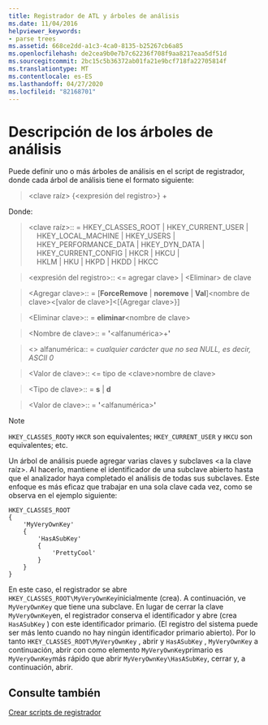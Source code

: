 ```yaml
---
title: Registrador de ATL y árboles de análisis
ms.date: 11/04/2016
helpviewer_keywords:
- parse trees
ms.assetid: 668ce2dd-a1c3-4ca0-8135-b25267cb6a85
ms.openlocfilehash: de2cea9b0e7b7c62236f708f9aa8217eaa5df51d
ms.sourcegitcommit: 2bc15c5b36372ab01fa21e9bcf718fa22705814f
ms.translationtype: MT
ms.contentlocale: es-ES
ms.lasthandoff: 04/27/2020
ms.locfileid: "82168701"
---
```

# <a name="understanding-parse-trees"></a>Descripción de los árboles de análisis

Puede definir uno o más árboles de análisis en el script de registrador, donde cada árbol de análisis tiene el formato siguiente:

> \<clave raíz> {\<expresión del registro>} +

Donde:

> \<clave raíz>:: = HKEY_CLASSES_ROOT | HKEY_CURRENT_USER | \
> &nbsp;&nbsp;&nbsp;&nbsp;HKEY_LOCAL_MACHINE | HKEY_USERS | \
> &nbsp;&nbsp;&nbsp;&nbsp;HKEY_PERFORMANCE_DATA | HKEY_DYN_DATA | \
> &nbsp;&nbsp;&nbsp;&nbsp;HKEY_CURRENT_CONFIG | HKCR | HKCU | \
> &nbsp;&nbsp;&nbsp;&nbsp;HKLM | HKU | HKPD | HKDD | HKCC

> \<expresión del registro>:: \<= agregar clave> | \<Eliminar> de clave

> \<Agregar clave>:: = [**ForceRemove** | **noremove** | **Val**]\<nombre de clave>\<[valor de clave>]\<[{Agregar clave>}]

> \<Eliminar clave>:: = **eliminar**\<nombre de clave>

> \<Nombre de clave>:: = **'**\<alfanumérica>+**'**

> \<> alfanumérica:: = *cualquier carácter que no sea NULL, es decir, ASCII 0*

> \<Valor de clave>:: \<= tipo de \<clave>nombre de clave>

> \<Tipo de clave>:: = **s** | **d**

> \<Valor de clave>:: = **'**\<alfanumérica>**'**

> [!NOTE]
> `HKEY_CLASSES_ROOT`y `HKCR` son equivalentes; `HKEY_CURRENT_USER` y `HKCU` son equivalentes; etc.

Un árbol de análisis puede agregar varias claves y subclaves \<a la clave raíz>. Al hacerlo, mantiene el identificador de una subclave abierto hasta que el analizador haya completado el análisis de todas sus subclaves. Este enfoque es más eficaz que trabajar en una sola clave cada vez, como se observa en el ejemplo siguiente:

```rgs
HKEY_CLASSES_ROOT
{
    'MyVeryOwnKey'
    {
        'HasASubKey'
        {
            'PrettyCool'
        }
    }
}
```

En este caso, el registrador se abre `HKEY_CLASSES_ROOT\MyVeryOwnKey`inicialmente (crea). A continuación, ve `MyVeryOwnKey` que tiene una subclave. En lugar de cerrar la clave `MyVeryOwnKey`en, el registrador conserva el identificador y abre (crea `HasASubKey` ) con este identificador primario. (El registro del sistema puede ser más lento cuando no hay ningún identificador primario abierto). Por lo tanto `HKEY_CLASSES_ROOT\MyVeryOwnKey` , abrir y `HasASubKey` , `MyVeryOwnKey` a continuación, abrir con como elemento `MyVeryOwnKey`primario es `MyVeryOwnKey`más rápido que abrir `MyVeryOwnKey\HasASubKey`, cerrar y, a continuación, abrir.

## <a name="see-also"></a>Consulte también

[Crear scripts de registrador](../atl/creating-registrar-scripts.md)
